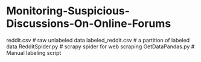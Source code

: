 # Monitoring-Suspicious-Discussions-On-Online-Forums

reddit.csv # raw unlabeled data
labeled_reddit.csv # a partition of labeled data
RedditSpider.py # scrapy spider for web scraping
GetDataPandas.py # Manual labeling script
